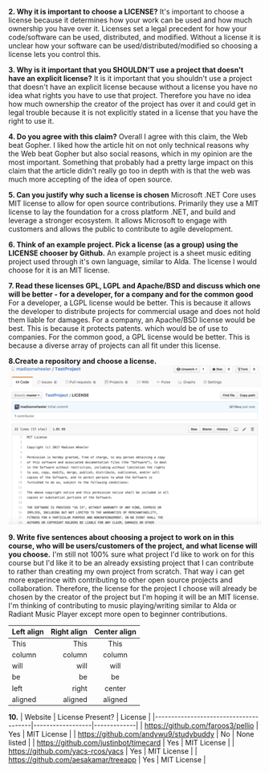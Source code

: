 **2. Why it is important to choose a LICENSE?** 
It's important to choose a license because it determines how your work can be used and how much ownership 
you have over it. Licenses set a legal precedent for how your code/software can be used, distributed, and 
modified. Without a license it is unclear how your software can be used/distributed/modified so choosing
a license lets you control this.

**3. Why is it important that you SHOULDN'T use a project that doesn't have an explicit license?**
It is it important that you shouldn't use a project that doesn't have an explicit license because
without a license you have no idea what rights you have to use that project. Therefore you have
no idea how much ownership the creator of the project has over it and could get in legal trouble
because it is not explicitly stated in a license that you have the right to use it.

**4. Do you agree with this claim?**
Overall I agree with this claim, the Web beat Gopher. I liked how the article hit on not only
technical reasons why the Web beat Gopher but also social reasons, which in my opinion are the 
most important. Something that probably had a pretty large impact on this claim that the article
didn't really go too in depth with is that the web was much more accepting of the idea of open
source.

**5. Can you justify why such a license is chosen**
Microsoft .NET Core uses MIT license to allow for open source contributions. Primarily they use
a MIT license to lay the foundation for a cross platform .NET, and build and leverage a stronger 
ecosystem. It allows Microsoft to engage with customers and allows the public to contribute to
agile development.

**6. Think of an example project. Pick a license (as a group) using the LICENSE chooser by Github.**
An example project is a sheet music editing project used through it's own language, similar to 
Alda. The license I would choose for it is an MIT license.

**7. Read these licenses GPL, LGPL and Apache/BSD and discuss which one will be better - for a 
developer, for a company and for the common good**
For a developer, a LGPL license would be better. This is because it allows the developer to distribute
projects for commercial usage and does not hold them liable for damages. For a company, an Apache/BSD
license would be best. This is because it protects patents. which would be of use to companies. For the 
common good, a GPL license would be better. This is because a diverse array of projects can all fit under 
this license.

**8.Create a repository and choose a license.**
![](addlicense.png)

**9. Write five sentences about choosing a project to work on in this course, who will be users/customers 
of the project, and what license will you choose.**
I'm still not 100% sure what project I'd like to work on for this course but I'd like it to be an already 
exsisting project that I can contribute to rather than creating my own project from scratch. That way i can get 
more experince with contributing to other open source projects and collaboration. Therefore, the license for 
the project I choose will already be chosen by the creator of the project but I'm hoping it will be an MIT
license. I'm thinking of contributing to music playing/writing similar to Alda or Radiant Music Player 
except more open to beginner contributions.

| Left align | Right align | Center align |
|:-----------|------------:|:------------:|
| This       |        This |     This     
| column     |      column |    column    
| will       |        will |     will     
| be         |          be |      be      
| left       |       right |    center    
| aligned    |     aligned |   aligned

**10.**
| Website                               | License Present? | License     |
|---------------------------------------|------------------|-------------|
| https://github.com/faroos3/pellio     | Yes              | MIT License |
| https://github.com/andywu9/studybuddy | No               | None listed |
| https://github.com/justinbot/timecard | Yes              | MIT License |
| https://github.com/yacs-rcos/yacs     | Yes              | MIT License |
| https://github.com/aesakamar/treeapp  | Yes              | MIT License |




